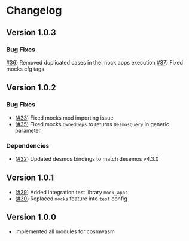 # Changelog

## Version 1.0.3
### Bug Fixes
[\#36](https://github.com/desmos-labs/desmos-bindings/pull/36)) Removed duplicated cases in the mock apps execution
[\#37](https://github.com/desmos-labs/desmos-bindings/pull/37)) Fixed mocks cfg tags

## Version 1.0.2
### Bug Fixes
* ([\#33](https://github.com/desmos-labs/desmos-bindings/pull/33)) Fixed mocks mod importing issue
* ([\#35](https://github.com/desmos-labs/desmos-bindings/pull/33)) Fixed mocks `OwnedDeps` to returns `DesmosQuery` in generic parameter

### Dependencies
* ([\#32](https://github.com/desmos-labs/desmos-bindings/pull/32)) Updated desmos bindings to match desemos v4.3.0

## Version 1.0.1

* ([\#29](https://github.com/desmos-labs/desmos-bindings/pull/29)) Added integration test library `mock_apps`
* ([\#30](https://github.com/desmos-labs/desmos-bindings/pull/30)) Replaced `mocks` feature into `test` config

## Version 1.0.0

* Implemented all modules for cosmwasm 